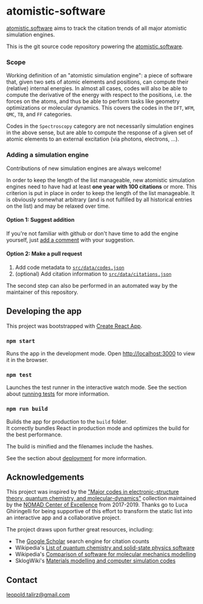 # atomistic-software

[atomistic.software](https://atomistic.software/#/) aims to track the citation trends of all major atomistic simulation engines.

This is the git source code repository powering the [atomistic.software](https://atomistic.software/#/).
### Scope

Working definition of an "atomistic simulation engine": a piece of software that, given two sets of atomic elements and positions, can compute their (relative) internal energies. In almost all cases, codes will also be able to compute the derivative of the energy with respect to the positions, i.e. the forces on the atoms, and thus be able to perform tasks like geometry optimizations or molecular dynamics. This covers the codes in the `DFT`, `WFM`, `QMC`, `TB`, and `FF` categories.

Codes in the `Spectroscopy` category are not necessarily simulation engines in the above sense, but are able to compute the response of a given set of atomic elements to an external excitation (via photons, electrons, ...).
### Adding a simulation engine

Contributions of new simulation engines are always welcome!

In order to keep the length of the list manageable, new atomistic simulation engines need to have had at least **one year with 100 citations** or more. 
This criterion is put in place in order to keep the length of the list manageable.
It is obviously somewhat arbitrary (and is not fulfilled by all historical entries on the list) and may be relaxed over time.

#### Option 1: Suggest addition

If you're not familiar with github or don't have time to add the engine yourself, just [add a comment](https://github.com/ltalirz/atomistic-software/issues/21) with your suggestion.

#### Option 2: Make a pull request

 1. Add code metadata to [`src/data/codes.json`](src/data/codes.json)
 2. (optional) Add citation information to [`src/data/citations.json`](src/data/citations.json)

The second step can also be performed in an automated way by the maintainer of this repository.

## Developing the app

This project was bootstrapped with [Create React App](https://github.com/facebook/create-react-app).

### `npm start`

Runs the app in the development mode.
Open [http://localhost:3000](http://localhost:3000) to view it in the browser.

### `npm test`

Launches the test runner in the interactive watch mode.
See the section about [running tests](https://facebook.github.io/create-react-app/docs/running-tests) for more information.

### `npm run build`

Builds the app for production to the `build` folder.\
It correctly bundles React in production mode and optimizes the build for the best performance.

The build is minified and the filenames include the hashes.

See the section about [deployment](https://facebook.github.io/create-react-app/docs/deployment) for more information.

## Acknowledgements

This project was inspired by the ["Major codes in electronic-structure theory, quantum chemistry, and molecular-dynamics"](https://www.nomad-coe.eu/old-pages/externals/codes) collection maintained by the [NOMAD Center of Excellence](https://www.nomad-coe.eu) from 2017-2019.
Thanks go to Luca Ghiringelli for being supportive of this effort to transform the static list into an interactive app and a collaborative project.

The project draws upon further great resources, including:
 * The [Google Scholar](https://scholar.google.com/) search engine for citation counts
 * Wikipedia's [List of quantum chemistry and solid-state physics software](https://en.wikipedia.org/wiki/List_of_quantum_chemistry_and_solid-state_physics_software)
 * Wikipedia's [Comparison of software for molecular mechanics modelling](https://en.wikipedia.org/wiki/Comparison_of_software_for_molecular_mechanics_modeling)
 * SklogWiki's [Materials modelling and computer simulation codes](https://en.wikipedia.org/wiki/Comparison_of_software_for_molecular_mechanics_modeling)

## Contact

leopold.talirz@gmail.com
